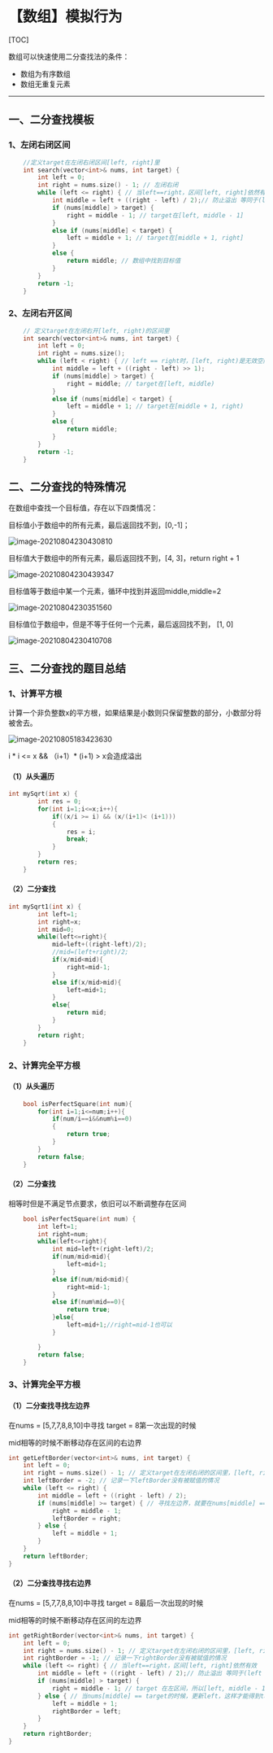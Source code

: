 # 【数组】模拟行为



[TOC]

数组可以快速使用二分查找法的条件：

- 数组为有序数组
- 数组无重复元素

------

## 一、二分查找模板

### 1、左闭右闭区间

```c++
	//定义target在左闭右闭区间[left, right]里
    int search(vector<int>& nums, int target) {
        int left = 0;
        int right = nums.size() - 1; // 左闭右闭
        while (left <= right) { // 当left==right，区间[left, right]依然有效
            int middle = left + ((right - left) / 2);// 防止溢出 等同于(left + right)/2
            if (nums[middle] > target) {
                right = middle - 1; // target在[left, middle - 1]
            } 
            else if (nums[middle] < target) {
                left = middle + 1; // target在[middle + 1, right]
            } 
            else {
                return middle; // 数组中找到目标值
            }
        }
        return -1;
    }
```

### 2、左闭右开区间

```c++
	// 定义target在左闭右开[left, right)的区间里
    int search(vector<int>& nums, int target) {
        int left = 0;
        int right = nums.size(); 
        while (left < right) { // left == right时，[left, right)是无效空间
            int middle = left + ((right - left) >> 1);
            if (nums[middle] > target) {
                right = middle; // target在[left, middle)
            } 
            else if (nums[middle] < target) {
                left = middle + 1; // target在[middle + 1, right)
            } 
            else {
                return middle;
            }
        }
        return -1;
    }
```

## 二、二分查找的特殊情况

在数组中查找一个目标值，存在以下四类情况：

目标值小于数组中的所有元素，最后返回找不到，[0,-1]；

![image-20210804230430810](C:\Users\Lab\AppData\Roaming\Typora\typora-user-images\image-20210804230430810.png)

目标值大于数组中的所有元素，最后返回找不到，[4, 3]，return  right + 1

![image-20210804230439347](C:\Users\Lab\AppData\Roaming\Typora\typora-user-images\image-20210804230439347.png)

目标值等于数组中某一个元素，循环中找到并返回middle,middle=2

![image-20210804230351560](C:\Users\Lab\AppData\Roaming\Typora\typora-user-images\image-20210804230351560.png)

目标值位于数组中，但是不等于任何一个元素，最后返回找不到， [1, 0]

![image-20210804230410708](C:\Users\Lab\AppData\Roaming\Typora\typora-user-images\image-20210804230410708.png)

## 三、二分查找的题目总结

### 1、计算平方根

计算一个非负整数x的平方根，如果结果是小数则只保留整数的部分，小数部分将被舍去。

![image-20210805183423630](C:\Users\Lab\AppData\Roaming\Typora\typora-user-images\image-20210805183423630.png)

i * i <= x && （i+1）* (i+1) > x会造成溢出

#### （1）从头遍历

```c++
int mySqrt(int x) {
        int res = 0;
        for(int i=1;i<=x;i++){
            if((x/i >= i) && (x/(i+1)< (i+1)))
            {
                res = i;
                break;
            }
        }
        return res;
    }
```



#### （2）二分查找

```c++
int mySqrt1(int x) {
        int left=1;
        int right=x;
        int mid=0;
        while(left<=right){
            mid=left+((right-left)/2);
            //mid=(left+right)/2;
            if(x/mid<mid){
                right=mid-1;
            }
            else if(x/mid>mid){
                left=mid+1;
            }
            else{
                return mid;
            }
        }  
        return right;
    }
```

### 2、计算完全平方根

#### （1）从头遍历

```c++
	bool isPerfectSquare(int num){
        for(int i=1;i<=num;i++){
            if(num/i==i&&num%i==0)
            {
                return true;
            }
        }
        return false;
    }
```

#### （2）二分查找

相等时但是不满足节点要求，依旧可以不断调整存在区间

```c++
	bool isPerfectSquare(int num) {
        int left=1;
        int right=num;
        while(left<=right){
            int mid=left+(right-left)/2;
            if(num/mid>mid){
                left=mid+1;
            }
            else if(num/mid<mid){
                right=mid-1;
            }
            else if(num%mid==0){
                return true;
            }else{
                left=mid+1;//right=mid-1也可以
            }

        }
        return false;
    }
```

### 3、计算完全平方根

#### （1）二分查找寻找左边界

在nums = [5,7,7,8,8,10]中寻找 target = 8第一次出现的时候

mid相等的时候不断移动存在区间的右边界

```c++
int getLeftBorder(vector<int>& nums, int target) {
    int left = 0;
    int right = nums.size() - 1; // 定义target在左闭右闭的区间里，[left, right]
    int leftBorder = -2; // 记录一下leftBorder没有被赋值的情况
    while (left <= right) { 
        int middle = left + ((right - left) / 2);
        if (nums[middle] >= target) { // 寻找左边界，就要在nums[middle] == target的时候更新right
            right = middle - 1; 
            leftBorder = right;
        } else {
            left = middle + 1; 
        }
    }
    return leftBorder;
}
```

#### （2）二分查找寻找右边界

在nums = [5,7,7,8,8,10]中寻找 target = 8最后一次出现的时候

mid相等的时候不断移动存在区间的左边界

```c++
int getRightBorder(vector<int>& nums, int target) {
    int left = 0;
    int right = nums.size() - 1; // 定义target在左闭右闭的区间里，[left, right]
    int rightBorder = -1; // 记录一下rightBorder没有被赋值的情况
    while (left <= right) { // 当left==right，区间[left, right]依然有效
        int middle = left + ((right - left) / 2);// 防止溢出 等同于(left + right)/2
        if (nums[middle] > target) {
            right = middle - 1; // target 在左区间，所以[left, middle - 1]
        } else { // 当nums[middle] == target的时候，更新left，这样才能得到target的右边界
            left = middle + 1; 
            rightBorder = left;
        }
    }
    return rightBorder;
} 
```


